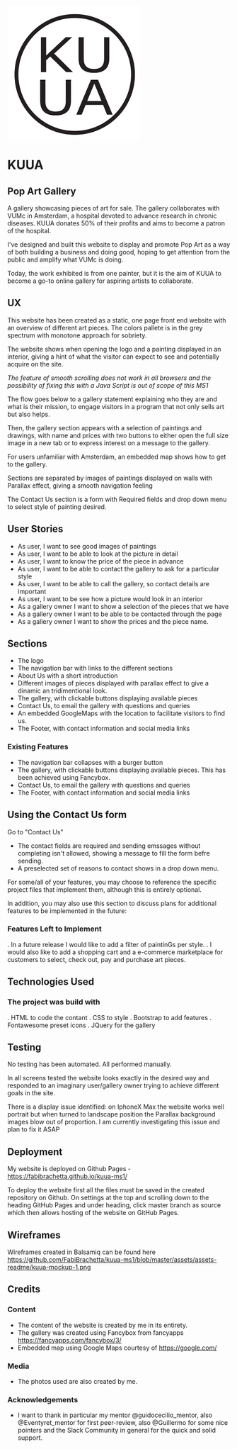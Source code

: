 <img src="./assets/images/kuua-logo-circle.png" alt="logocopy" class="center" />

# KUUA

## Pop Art Gallery ##

A gallery showcasing pieces of art for sale. The gallery collaborates with VUMc in Amsterdam, a hospital devoted to advance research in chronic diseases.
KUUA donates 50% of their profits and aims to become a patron of the hospital.

I've designed and built this website to display and promote Pop Art as a way of both building a business and doing good, hoping to get attention from the public and amplify what VUMc is doing.

Today, the work exhibited is from one painter, but it is the aim of KUUA to become a go-to online gallery for aspiring artists to collaborate.

## UX

This website has been created as a static, one page front end website with an overview of different art pieces.
The colors pallete is in the grey spectrum with monotone approach for sobriety.

The website shows when opening the logo and a painting displayed in an interior, giving a hint of what the visitor can expect to see and potentially acquire on the site.

_The feature of smooth scrolling does not work in all browsers and the possibility of fixing this with a Java Script is out of scope of this MS1_

The flow goes below to a gallery statement explaining who they are and what is their mission, to engage visitors in a program that not only sells art but also helps.

Then, the gallery section appears with a selection of paintings and drawings, with name and prices with two buttons to either open the full size image in a new tab or to express interest on a message to the gallery.

For users unfamiliar with Amsterdam, an embedded map shows how to get to the gallery.

Sections are separated by images of paintings displayed on walls with Parallax effect, giving a smooth navigation feeling

The Contact Us section is a form with Required fields and drop down menu to select style of painting desired.

## User Stories

- As user, I want to see good images of paintings
- As user, I want to be able to look at the picture in detail
- As user, I want to know the price of the piece in advance
- As user, I want to be able to contact the gallery to ask for a particular style
- As user, I want to be able to call the gallery, so contact details are important
- As user, I want to be see how a picture would look in an interior
- As a gallery owner I want to show a selection of the pieces that we have
- As a gallery owner I want to be able to be contacted through the page
- As a gallery owner I want to show the prices and the piece name.

## Sections

- The logo
- The navigation bar with links to the different sections
- About Us with a short introduction
- Different images of pieces displayed with parallax effect to give a dinamic an tridimentional look.
- The gallery, with clickable buttons displaying available pieces
- Contact Us, to email the gallery with questions and queries
- An embedded GoogleMaps with the location to facilitate visitors to find us.
- The Footer, with contact information and social media links

### Existing Features

- The navigation bar collapses with a burger button
- The gallery, with clickable buttons displaying available pieces. This has been achieved using Fancybox.
- Contact Us, to email the gallery with questions and queries
- The Footer, with contact information and social media links

## Using the Contact Us form ##
Go to "Contact Us"
- The contact fields are required and sending emssages without completing isn't allowed, showing a message to fill the form befre sending.
- A preselected set of reasons to contact shows in a drop down menu.

For some/all of your features, you may choose to reference the specific project files that implement them, although this is entirely optional.

In addition, you may also use this section to discuss plans for additional features to be implemented in the future:

### Features Left to Implement

. In a future release I would like to add a filter of paintinGs per style.
. I would also like to add a shopping cart and a e-commerce marketplace for customers to select, check out, pay and purchase art pieces.

## Technologies Used

### The project was build with ###

. HTML to code the contant
. CSS to style
. Bootstrap to add features
. Fontawesome preset icons
. JQuery for the gallery

## Testing

No testing has been automated. All performed manually.

In all screens tested the website looks exactly in the desired way and responded to an imaginary user/gallery owner trying to achieve different goals in the site.

There is a display issue identified: on IphoneX Max the website works well portrait but when turned to landscape position the Parallax background images blow out of proportion.
I am currently investigating this issue and plan to fix it ASAP

## Deployment

My website is deployed on Github Pages - https://fabibrachetta.github.io/kuua-ms1/

To deploy the website first all the files must be saved in the created repository on Github. On settings at the top and scrolling down to the heading GitHub Pages and under heading, click master branch as source which then allows hosting of the website on GitHub Pages.

## Wireframes

Wireframes created in Balsamiq can be found here https://github.com/FabiBrachetta/kuua-ms1/blob/master/assets/assets-readme/kuua-mockup-1.png


## Credits

### Content

- The content of the website is created by me in its entirety.
- The gallery was created using Fancybox from fancyapps https://fancyapps.com/fancybox/3/
- Embedded map using Google Maps courtesy of https://google.com/

### Media

- The photos used are also created by me.

### Acknowledgements

- I want to thank in particular my mentor @guidocecilio_mentor, also @Eventyret_mentor for first peer-review, also @Guillermo for some nice pointers and the Slack Community in general for the quick and solid support.

